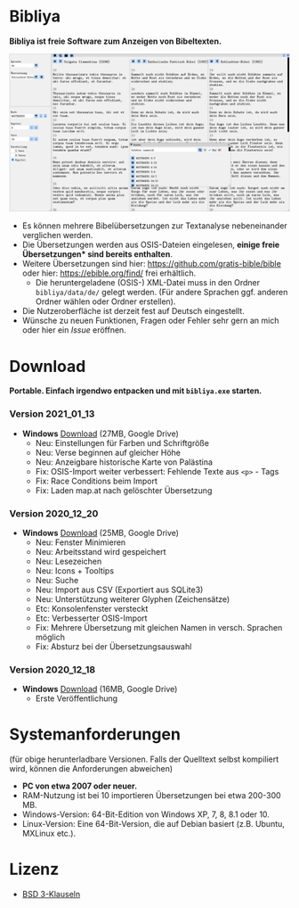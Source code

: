 # Bibliya

**Bibliya ist freie Software zum Anzeigen von Bibeltexten.**

![bildschirmfoto](/screenshot.png)

+ Es können mehrere Bibelübersetzungen zur Textanalyse nebeneinander verglichen werden.
+ Die Übersetzungen werden aus OSIS-Dateien eingelesen, **einige freie Übersetzungen\* sind bereits enthalten**. 
+ Weitere Übersetzungen sind hier: https://github.com/gratis-bible/bible oder hier: https://ebible.org/find/ frei erhältlich.
    + Die heruntergeladene (OSIS-) XML-Datei muss in den Ordner `bibliya/data/de/` gelegt werden. (Für andere Sprachen ggf. anderen Ordner wählen oder Ordner erstellen).
+ Die Nutzeroberfläche ist derzeit fest auf Deutsch eingestellt.
+ Wünsche zu neuen Funktionen, Fragen oder Fehler sehr gern an mich oder hier ein _Issue_ eröffnen.

# Download
**Portable. Einfach irgendwo entpacken und mit `bibliya.exe` starten.**
### Version 2021_01_13
+ **Windows** [Download](https://drive.google.com/file/d/1bYWOMPRbtVXzT85tj15iTiYK9iQTUN-f) (27MB, Google Drive)
  + Neu: Einstellungen für Farben und Schriftgröße
  + Neu: Verse beginnen auf gleicher Höhe
  + Neu: Anzeigbare historische Karte von Palästina
  + Fix: OSIS-Import weiter verbessert: Fehlende Texte aus `<p>` - Tags
  + Fix: Race Conditions beim Import
  + Fix: Laden map.at nach gelöschter Übersetzung

### Version 2020_12_20
+ **Windows** [Download](https://drive.google.com/file/d/19nk4hd9sUFcNDow1cXqgNTKCZw8h7WGe) (25MB, Google Drive)
  + Neu: Fenster Minimieren
  + Neu: Arbeitsstand wird gespeichert
  + Neu: Lesezeichen
  + Neu: Icons + Tooltips
  + Neu: Suche
  + Neu: Import aus CSV (Exportiert aus SQLite3)
  + Neu: Unterstützung weiterer Glyphen (Zeichensätze)
  + Etc: Konsolenfenster versteckt
  + Etc: Verbesserter OSIS-Import
  + Fix: Mehrere Übersetzung mit gleichen Namen in versch. Sprachen möglich
  + Fix: Absturz bei der Übersetzungsauswahl

### Version 2020_12_18
+ **Windows** [Download](https://drive.google.com/file/d/1AbgRRBiBqjHNMqs08IzDzE_lexQ1w3nX) (16MB, Google Drive)
  + Erste Veröffentlichung
  
# Systemanforderungen
(für obige herunterladbare Versionen. Falls der Quelltext selbst kompiliert wird, können die Anforderungen abweichen)
+ **PC von etwa 2007 oder neuer.**
+ RAM-Nutzung ist bei 10 importieren Übersetzungen bei etwa 200-300 MB.
+ Windows-Version: 64-Bit-Edition von Windows XP, 7, 8, 8.1 oder 10.
+ Linux-Version: Eine 64-Bit-Version, die auf Debian basiert (z.B. Ubuntu, MXLinux etc.).

# Lizenz
+ [BSD 3-Klauseln](LICENSE)
